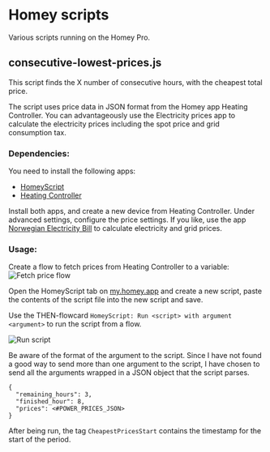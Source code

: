 # Homey scripts

Various scripts running on the Homey Pro.


## consecutive-lowest-prices.js

This script finds the X number of consecutive hours, with the cheapest total price.

The script uses price data in JSON format from the Homey app Heating Controller. You can advantageously use the Electricity prices app to calculate the electricity prices including the spot price and grid consumption tax.


### Dependencies:

You need to install the following apps:
 * [HomeyScript](https://homey.app/en-gb/app/com.athom.homeyscript/HomeyScript/)
 * [Heating Controller](https://homey.app/en-gb/app/no.almli.heatingcontroller/Heating-Controller/)

Install both apps, and create a new device from Heating Controller. Under advanced settings, configure the price settings. If you like, use the app [Norwegian Electricity Bill](https://homey.app/en-gb/app/no.almli.utilitycost/Norwegian-Electricity-Bill/) to calculate electricity and grid prices.

### Usage:

Create a flow to fetch prices from Heating Controller to a variable:
![Fetch price flow](https://user-images.githubusercontent.com/6429052/219173526-3892c8f8-51c1-4822-870d-1d81550d0063.png)


Open the HomeyScript tab on [my.homey.app](https://my.homey.app) and create a new script, paste the contents of the script file into the new script and save.

Use the THEN-flowcard `HomeyScript: Run <script> with argument <argument>` to run the script from a flow.

![Run script](https://user-images.githubusercontent.com/6429052/219174891-740e9a74-597f-4c6e-ab94-116bf22e0d7b.png)


Be aware of the format of the argument to the script. Since I have not found a good way to send more than one argument to the script, I have chosen to send all the arguments wrapped in a JSON object that the script parses.

    {
      "remaining_hours": 3, 
      "finished_hour": 8, 
      "prices": <#POWER_PRICES_JSON>
    }

After being run, the tag `CheapestPricesStart` contains the timestamp for the start of the period. 
